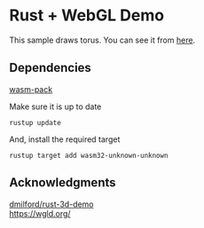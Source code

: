 # Rust + WebGL Demo

This sample draws torus.  You can see it from [here](https://dfjk0.github.io/rust-webgl-sample/).

## Dependencies

[wasm-pack](https://rustwasm.github.io/wasm-pack/)

Make sure it is up to date
```
rustup update
```

And, install the required target
```
rustup target add wasm32-unknown-unknown
```

## Acknowledgments

[dmilford/rust-3d-demo](https://github.com/dmilford/rust-3d-demo)  
https://wgld.org/
